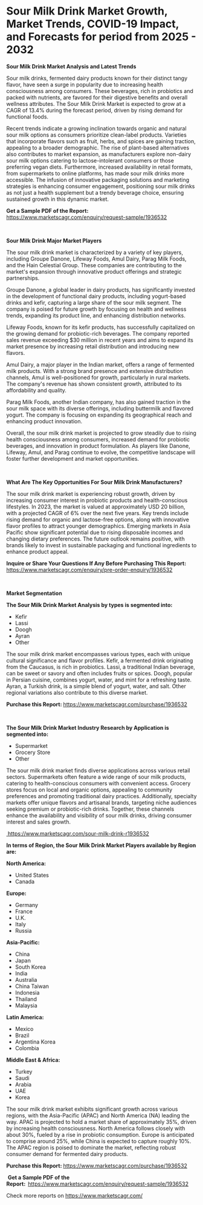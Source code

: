 <p><h1>Sour Milk Drink Market Growth, Market Trends, COVID-19 Impact, and Forecasts for period from 2025 - 2032</h1></p><p><strong>Sour Milk Drink Market Analysis and Latest Trends</strong></p>
<p><p>Sour milk drinks, fermented dairy products known for their distinct tangy flavor, have seen a surge in popularity due to increasing health consciousness among consumers. These beverages, rich in probiotics and packed with nutrients, are favored for their digestive benefits and overall wellness attributes. The Sour Milk Drink Market is expected to grow at a CAGR of 13.4% during the forecast period, driven by rising demand for functional foods.</p><p>Recent trends indicate a growing inclination towards organic and natural sour milk options as consumers prioritize clean-label products. Varieties that incorporate flavors such as fruit, herbs, and spices are gaining traction, appealing to a broader demographic. The rise of plant-based alternatives also contributes to market expansion, as manufacturers explore non-dairy sour milk options catering to lactose-intolerant consumers or those preferring vegan diets. Furthermore, increased availability in retail formats, from supermarkets to online platforms, has made sour milk drinks more accessible. The infusion of innovative packaging solutions and marketing strategies is enhancing consumer engagement, positioning sour milk drinks as not just a health supplement but a trendy beverage choice, ensuring sustained growth in this dynamic market.</p></p>
<p><strong>Get a Sample PDF of the Report:&nbsp;</strong> <a href="https://www.marketscagr.com/enquiry/request-sample/1936532?utm_campaign=3555&utm_medium=2&utm_source=Github&utm_content=ia&utm_term=07042025&utm_id=sour-milk-drink">https://www.marketscagr.com/enquiry/request-sample/1936532</a></p>
<p>&nbsp;</p>
<p><strong>Sour Milk Drink Major Market Players</strong></p>
<p><p>The sour milk drink market is characterized by a variety of key players, including Groupe Danone, Lifeway Foods, Amul Dairy, Parag Milk Foods, and the Hain Celestial Group. These companies are contributing to the market's expansion through innovative product offerings and strategic partnerships.</p><p>Groupe Danone, a global leader in dairy products, has significantly invested in the development of functional dairy products, including yogurt-based drinks and kefir, capturing a large share of the sour milk segment. The company is poised for future growth by focusing on health and wellness trends, expanding its product line, and enhancing distribution networks.</p><p>Lifeway Foods, known for its kefir products, has successfully capitalized on the growing demand for probiotic-rich beverages. The company reported sales revenue exceeding $30 million in recent years and aims to expand its market presence by increasing retail distribution and introducing new flavors.</p><p>Amul Dairy, a major player in the Indian market, offers a range of fermented milk products. With a strong brand presence and extensive distribution channels, Amul is well-positioned for growth, particularly in rural markets. The company's revenue has shown consistent growth, attributed to its affordability and quality.</p><p>Parag Milk Foods, another Indian company, has also gained traction in the sour milk space with its diverse offerings, including buttermilk and flavored yogurt. The company is focusing on expanding its geographical reach and enhancing product innovation.</p><p>Overall, the sour milk drink market is projected to grow steadily due to rising health consciousness among consumers, increased demand for probiotic beverages, and innovation in product formulation. As players like Danone, Lifeway, Amul, and Parag continue to evolve, the competitive landscape will foster further development and market opportunities.</p></p>
<p>&nbsp;</p>
<p><strong>What Are The Key Opportunities For Sour Milk Drink Manufacturers?</strong></p>
<p><p>The sour milk drink market is experiencing robust growth, driven by increasing consumer interest in probiotic products and health-conscious lifestyles. In 2023, the market is valued at approximately USD 20 billion, with a projected CAGR of 6% over the next five years. Key trends include rising demand for organic and lactose-free options, along with innovative flavor profiles to attract younger demographics. Emerging markets in Asia Pacific show significant potential due to rising disposable incomes and changing dietary preferences. The future outlook remains positive, with brands likely to invest in sustainable packaging and functional ingredients to enhance product appeal.</p></p>
<p><strong>Inquire or Share Your Questions If Any Before Purchasing This Report:</strong> <a href="https://www.marketscagr.com/enquiry/pre-order-enquiry/1936532?utm_campaign=3555&utm_medium=2&utm_source=Github&utm_content=ia&utm_term=07042025&utm_id=sour-milk-drink">https://www.marketscagr.com/enquiry/pre-order-enquiry/1936532</a></p>
<p>&nbsp;</p>
<p><strong>Market Segmentation</strong></p>
<p><strong>The Sour Milk Drink Market Analysis by types is segmented into:</strong></p>
<p><ul><li>Kefir</li><li>Lassi</li><li>Doogh</li><li>Ayran</li><li>Other</li></ul></p>
<p><p>The sour milk drink market encompasses various types, each with unique cultural significance and flavor profiles. Kefir, a fermented drink originating from the Caucasus, is rich in probiotics. Lassi, a traditional Indian beverage, can be sweet or savory and often includes fruits or spices. Doogh, popular in Persian cuisine, combines yogurt, water, and mint for a refreshing taste. Ayran, a Turkish drink, is a simple blend of yogurt, water, and salt. Other regional variations also contribute to this diverse market.</p></p>
<p><strong>Purchase this Report:&nbsp;</strong><a href="https://www.marketscagr.com/purchase/1936532?utm_campaign=3555&utm_medium=2&utm_source=Github&utm_content=ia&utm_term=07042025&utm_id=sour-milk-drink">https://www.marketscagr.com/purchase/1936532</a></p>
<p>&nbsp;</p>
<p><strong>The Sour Milk Drink Market Industry Research by Application is segmented into:</strong></p>
<p><ul><li>Supermarket</li><li>Grocery Store</li><li>Other</li></ul></p>
<p><p>The sour milk drink market finds diverse applications across various retail sectors. Supermarkets often feature a wide range of sour milk products, catering to health-conscious consumers with convenient access. Grocery stores focus on local and organic options, appealing to community preferences and promoting traditional dairy practices. Additionally, specialty markets offer unique flavors and artisanal brands, targeting niche audiences seeking premium or probiotic-rich drinks. Together, these channels enhance the availability and visibility of sour milk drinks, driving consumer interest and sales growth.</p></p>
<p><a href="https://www.marketscagr.com/sour-milk-drink-r1936532?utm_campaign=3555&utm_medium=2&utm_source=Github&utm_content=ia&utm_term=07042025&utm_id=sour-milk-drink">&nbsp;https://www.marketscagr.com/sour-milk-drink-r1936532</a></p>
<p><strong>In terms of Region, the Sour Milk Drink Market Players available by Region are:</strong></p>
<p>
    <p> <strong> North America: </strong>
        <ul>
            <li>United States</li>
            <li>Canada</li>
        </ul>
        </p> 
    <p> <strong> Europe: </strong>
        <ul>
            <li>Germany</li>
            <li>France</li>
            <li>U.K.</li>
            <li>Italy</li>
            <li>Russia</li>
        </ul>
        </p> 
    <p> <strong> Asia-Pacific: </strong>
        <ul>
            <li>China</li>
            <li>Japan</li>
            <li>South Korea</li>
            <li>India</li>
            <li>Australia</li>
            <li>China Taiwan</li>
            <li>Indonesia</li>
            <li>Thailand</li>
            <li>Malaysia</li>
        </ul>
        </p> 
    <p> <strong> Latin America: </strong>
        <ul>
            <li>Mexico</li>
            <li>Brazil</li>
            <li>Argentina Korea</li>
            <li>Colombia</li>
        </ul>
        </p> 
    <p> <strong> Middle East & Africa: </strong>
        <ul>
            <li>Turkey</li>
            <li>Saudi</li>
            <li>Arabia</li>
            <li>UAE</li>
            <li>Korea</li>
        </ul>
    </p>
    </p>
<p><p>The sour milk drink market exhibits significant growth across various regions, with the Asia-Pacific (APAC) and North America (NA) leading the way. APAC is projected to hold a market share of approximately 35%, driven by increasing health consciousness. North America follows closely with about 30%, fueled by a rise in probiotic consumption. Europe is anticipated to comprise around 25%, while China is expected to capture roughly 10%. The APAC region is poised to dominate the market, reflecting robust consumer demand for fermented dairy products.</p></p>
<p><strong>Purchase this Report: </strong><a href="https://www.marketscagr.com/purchase/1936532?utm_campaign=3555&utm_medium=2&utm_source=Github&utm_content=ia&utm_term=07042025&utm_id=sour-milk-drink">https://www.marketscagr.com/purchase/1936532</a></p>
<p>&nbsp;<strong>Get a Sample PDF of the Report:&nbsp;&nbsp;</strong><a href="https://www.marketscagr.com/enquiry/request-sample/1936532?utm_campaign=3555&utm_medium=2&utm_source=Github&utm_content=ia&utm_term=07042025&utm_id=sour-milk-drink">https://www.marketscagr.com/enquiry/request-sample/1936532</a></p>
<p><strong></strong></p>
<p>Check more reports on <a href="https://www.marketscagr.com/?utm_campaign=3555&utm_medium=2&utm_source=Github&utm_content=ia&utm_term=07042025&utm_id=sour-milk-drink">https://www.marketscagr.com/</a></p>